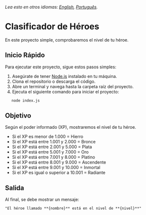 _Lea esto en otros idiomas: [English](README.md), [Português](README.pt.md)._

# Clasificador de Héroes

En este proyecto simple, comprobaremos el nivel de tu héroe.

## Inicio Rápido

Para ejecutar este proyecto, sigue estos pasos simples:

1. Asegúrate de tener [Node.js](https://nodejs.org/) instalado en tu máquina.
2. Clona el repositorio o descarga el código.
3. Abre un terminal y navega hasta la carpeta raíz del proyecto.
4. Ejecuta el siguiente comando para iniciar el proyecto:

```bash
   node index.js
```

## Objetivo

Según el poder informado (XP), mostraremos el nivel de tu héroe.

- Si el XP es menor de 1.000 = Hierro
- Si el XP está entre 1.001 y 2.000 = Bronce
- Si el XP está entre 2.001 y 5.000 = Plata
- Si el XP está entre 5.001 y 7.000 = Oro
- Si el XP está entre 7.001 y 8.000 = Platino
- Si el XP está entre 8.001 y 9.000 = Ascendente
- Si el XP está entre 9.001 y 10.000 = Inmortal
- Si el XP es igual o superior a 10.001 = Radiante

## Salida

Al final, se debe mostrar un mensaje:

```
"El héroe llamado **{nombre}** está en el nivel de **{nivel}**"
```
